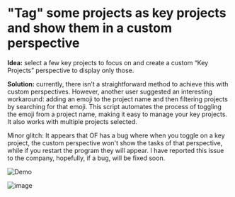 # "Tag" some projects as key projects and show them in a custom perspective

**Idea:** select a few key projects to focus on and create a custom “Key Projects” perspective to display only those.

**Solution:** currently, there isn’t a straightforward method to achieve this with custom perspectives. However, another user suggested an interesting workaround: adding an emoji to the project name and then filtering projects by searching for that emoji. This script automates the process of toggling the emoji from a project name, making it easy to manage your key projects. It also works with multiple projects selected.

Minor glitch: It appears that OF has a bug where when you toggle on a key project, the custom perspective won't show the tasks of that perspective, while if you restart the program they will appear. I have reported this issue to the company, hopefully, if a bug, will be fixed soon. 

![Demo](https://github.com/rpapallas/of_scripts/assets/6514550/4a6a127d-e600-4357-aaa2-24a0ce7cc1dc)

![image](https://github.com/rpapallas/of_scripts/assets/6514550/a18c3207-3aba-460c-a64e-b8ed849b9a46)
